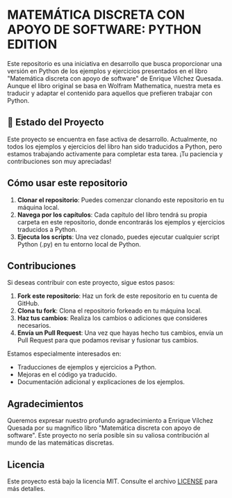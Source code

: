 # MATEMÁTICA DISCRETA CON APOYO DE SOFTWARE: PYTHON EDITION

Este repositorio es una iniciativa en desarrollo que busca proporcionar una versión en Python de los ejemplos y ejercicios presentados en el libro "Matemática discreta con apoyo de software" de Enrique Vílchez Quesada. Aunque el libro original se basa en Wolfram Mathematica, nuestra meta es traducir y adaptar el contenido para aquellos que prefieren trabajar con Python.

## 🚧 Estado del Proyecto

Este proyecto se encuentra en fase activa de desarrollo. Actualmente, no todos los ejemplos y ejercicios del libro han sido traducidos a Python, pero estamos trabajando activamente para completar esta tarea. ¡Tu paciencia y contribuciones son muy apreciadas!

## Cómo usar este repositorio

1. **Clonar el repositorio**: Puedes comenzar clonando este repositorio en tu máquina local.
2. **Navega por los capítulos**: Cada capítulo del libro tendrá su propia carpeta en este repositorio, donde encontrarás los ejemplos y ejercicios traducidos a Python.
3. **Ejecuta los scripts**: Una vez clonado, puedes ejecutar cualquier script Python (.py) en tu entorno local de Python.

## Contribuciones

Si deseas contribuir con este proyecto, sigue estos pasos:

1. **Fork este repositorio**: Haz un fork de este repositorio en tu cuenta de GitHub.
2. **Clona tu fork**: Clona el repositorio forkeado en tu máquina local.
3. **Haz tus cambios**: Realiza los cambios o adiciones que consideres necesarios.
4. **Envía un Pull Request**: Una vez que hayas hecho tus cambios, envía un Pull Request para que podamos revisar y fusionar tus cambios.

Estamos especialmente interesados en:

- Traducciones de ejemplos y ejercicios a Python.
- Mejoras en el código ya traducido.
- Documentación adicional y explicaciones de los ejemplos.

## Agradecimientos

Queremos expresar nuestro profundo agradecimiento a Enrique Vílchez Quesada por su magnífico libro "Matemática discreta con apoyo de software". Este proyecto no sería posible sin su valiosa contribución al mundo de las matemáticas discretas.

## Licencia

Este proyecto está bajo la licencia MIT. Consulte el archivo [LICENSE](./LICENSE) para más detalles.